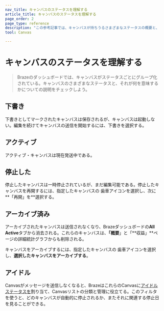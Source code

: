 ```yaml
---
nav_title: キャンバスのステータスを理解する
article_title: キャンバスのステータスを理解する
page_order: 2
page_type: reference
description: "この参考記事では、キャンバスが持ちうるさまざまなステータスの概要と、その意味するところを説明している。"
tool: Canvas

---
```


# キャンバスのステータスを理解する

> Brazeのダッシュボードでは、キャンバスがステータスごとにグループ化されている。キャンバスのさまざまなステータスと、それが何を意味するかについての説明をチェックしよう。

## 下書き

下書きとしてマークされたキャンバスは保存されるが、キャンバスは起動しない。編集を続けてキャンバスの送信を開始するには、下書きを選択する。

## アクティブ

アクティブ・キャンバスは現在発送中である。

## 停止した

停止したキャンバスは一時停止されているが、まだ編集可能である。停止したキャンバスを再開するには、指定したキャンバスの<i class="fas fa-cog"></i> 歯車アイコンを選択し、次に**「再開」を**選択する。

## アーカイブ済み

アーカイブされたキャンバスは送信されなくなり、Brazeダッシュボードの**All Active**タブから消去される。これらのキャンバスは、**「概要**」と「**収益」**ページの詳細統計グラフからも削除される。

キャンバスをアーカイブするには、指定したキャンバスの<i class="fas fa-cog"></i> 歯車アイコンを選択し、**選択したキャンバスをアーカイブする**。

## アイドル

Canvasがメッセージを送信しなくなると、BrazeはこれらのCanvasに[アイドルステータスを]({{site.baseurl}}/idle_campaigns_canvases/)割り当て、Canvasリストの分類と管理に役立てる。このフィルタを使うと、どのキャンバスが自動的に停止されるか、またそれに関連する停止日を見ることができる。
